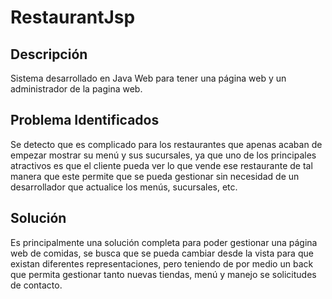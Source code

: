 # RestaurantJsp

## Descripción 

Sistema desarrollado en Java Web para tener una página web y un administrador de la pagina web.

## Problema Identificados

Se detecto que es complicado para los restaurantes que apenas acaban de empezar mostrar su menú y sus sucursales, ya que uno de los principales atractivos es que el cliente pueda ver lo que vende ese restaurante de tal manera que este permite que se pueda gestionar sin necesidad de un desarrollador que actualice los menús, sucursales, etc.

## Solución 

Es principalmente una solución completa para poder gestionar una página web de comidas, se busca que se pueda cambiar desde la vista para que existan diferentes representaciones, pero teniendo de por medio un back que permita gestionar tanto nuevas tiendas, menú y manejo se solicitudes de contacto.
